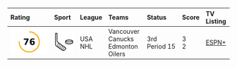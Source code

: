 | Rating                                                                                                                                 | Sport                                                                                                            | League     | Teams                                | Status        | Score   | TV Listing                                                                                                             |
|:---------------------------------------------------------------------------------------------------------------------------------------|:-----------------------------------------------------------------------------------------------------------------|:-----------|:-------------------------------------|:--------------|:--------|:-----------------------------------------------------------------------------------------------------------------------|
| <img src="https://raw.githubusercontent.com/BlakeDuncan25/Donut-SVG-Ratings/bac4e4a278175106499642192132b1786a9aec38/76.svg" alt="76"> | <img src="https://raw.githubusercontent.com/BlakeDuncan25/Donut-SVG-Ratings/master/hockey.png" alt="Ice Hockey"> | USA<br>NHL | Vancouver Canucks<br>Edmonton Oilers | 3rd Period 15 | 3<br>2  | <a href="https://www.espn.com/espnplus/schedule/_/type/live/categoryId/2512ac76-a335-39cb-af51-b9afffc6571d">ESPN+</a> |